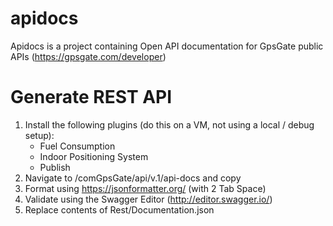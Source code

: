 # apidocs
Apidocs is a project containing Open API documentation for GpsGate public APIs (https://gpsgate.com/developer)

# Generate REST API
1. Install the following plugins (do this on a VM, not using a local / debug setup):
    - Fuel Consumption
    - Indoor Positioning System
    - Publish
2. Navigate to /comGpsGate/api/v.1/api-docs and copy
3. Format using https://jsonformatter.org/ (with 2 Tab Space)
4. Validate using the Swagger Editor (http://editor.swagger.io/)
5. Replace contents of Rest/Documentation.json
